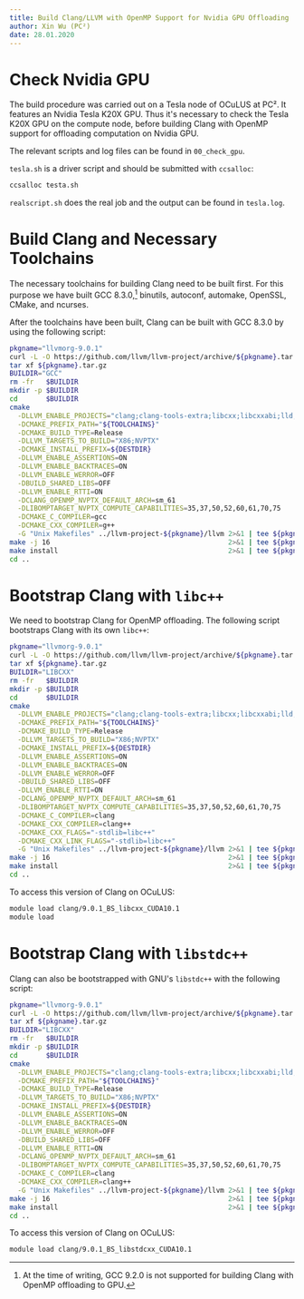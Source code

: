 ```yaml
---
title: Build Clang/LLVM with OpenMP Support for Nvidia GPU Offloading
author: Xin Wu (PC²)
date: 28.01.2020
---
```


# Check Nvidia GPU

The build procedure was carried out on a Tesla node of OCuLUS at PC². It
features an Nvidia Tesla K20X GPU. Thus it's necessary to check the Tesla K20X
GPU on the compute node, before building Clang with OpenMP support for offloading
computation on Nvidia GPU.

The relevant scripts and log files can be found in `00_check_gpu`.

`tesla.sh` is a driver script and should be submitted with `ccsalloc`:

```bash
ccsalloc testa.sh
```

`realscript.sh` does the real job and the output can be found in `tesla.log`.

# Build Clang and Necessary Toolchains

The necessary toolchains for building Clang need to be built first. For this
purpose we have built GCC 8.3.0,[^gcc830] binutils, autoconf, automake, OpenSSL,
CMake, and ncurses.

[^gcc830]: At the time of writing, GCC 9.2.0 is not supported for building Clang
  with OpenMP offloading to GPU.

After the toolchains have been built, Clang can be built with GCC 8.3.0 by using
the following script:

```bash
pkgname="llvmorg-9.0.1"
curl -L -O https://github.com/llvm/llvm-project/archive/${pkgname}.tar.gz
tar xf ${pkgname}.tar.gz
BUILDIR="GCC"
rm -fr   $BUILDIR
mkdir -p $BUILDIR
cd       $BUILDIR
cmake                                                                          \
  -DLLVM_ENABLE_PROJECTS="clang;clang-tools-extra;libcxx;libcxxabi;lld;openmp" \
  -DCMAKE_PREFIX_PATH="${TOOLCHAINS}"                                          \
  -DCMAKE_BUILD_TYPE=Release                                                   \
  -DLLVM_TARGETS_TO_BUILD="X86;NVPTX"                                          \
  -DCMAKE_INSTALL_PREFIX=${DESTDIR}                                            \
  -DLLVM_ENABLE_ASSERTIONS=ON                                                  \
  -DLLVM_ENABLE_BACKTRACES=ON                                                  \
  -DLLVM_ENABLE_WERROR=OFF                                                     \
  -DBUILD_SHARED_LIBS=OFF                                                      \
  -DLLVM_ENABLE_RTTI=ON                                                        \
  -DCLANG_OPENMP_NVPTX_DEFAULT_ARCH=sm_61                                      \
  -DLIBOMPTARGET_NVPTX_COMPUTE_CAPABILITIES=35,37,50,52,60,61,70,75            \
  -DCMAKE_C_COMPILER=gcc                                                       \
  -DCMAKE_CXX_COMPILER=g++                                                     \
  -G "Unix Makefiles" ../llvm-project-${pkgname}/llvm 2>&1 | tee ${pkgname}.${BUILDIR}.cmak.logfile
make -j 16                                            2>&1 | tee ${pkgname}.${BUILDIR}.make.logfile
make install                                          2>&1 | tee ${pkgname}.${BUILDIR}.inst.logfile
cd ..
```

# Bootstrap Clang with `libc++`

We need to bootstrap Clang for OpenMP offloading. The following script
bootstraps Clang with its own `libc++`:

```bash
pkgname="llvmorg-9.0.1"
curl -L -O https://github.com/llvm/llvm-project/archive/${pkgname}.tar.gz
tar xf ${pkgname}.tar.gz
BUILDIR="LIBCXX"
rm -fr   $BUILDIR
mkdir -p $BUILDIR
cd       $BUILDIR
cmake                                                                          \
  -DLLVM_ENABLE_PROJECTS="clang;clang-tools-extra;libcxx;libcxxabi;lld;openmp" \
  -DCMAKE_PREFIX_PATH="${TOOLCHAINS}"                                          \
  -DCMAKE_BUILD_TYPE=Release                                                   \
  -DLLVM_TARGETS_TO_BUILD="X86;NVPTX"                                          \
  -DCMAKE_INSTALL_PREFIX=${DESTDIR}                                            \
  -DLLVM_ENABLE_ASSERTIONS=ON                                                  \
  -DLLVM_ENABLE_BACKTRACES=ON                                                  \
  -DLLVM_ENABLE_WERROR=OFF                                                     \
  -DBUILD_SHARED_LIBS=OFF                                                      \
  -DLLVM_ENABLE_RTTI=ON                                                        \
  -DCLANG_OPENMP_NVPTX_DEFAULT_ARCH=sm_61                                      \
  -DLIBOMPTARGET_NVPTX_COMPUTE_CAPABILITIES=35,37,50,52,60,61,70,75            \
  -DCMAKE_C_COMPILER=clang                                                     \
  -DCMAKE_CXX_COMPILER=clang++                                                 \
  -DCMAKE_CXX_FLAGS="-stdlib=libc++"                                           \
  -DCMAKE_CXX_LINK_FLAGS="-stdlib=libc++"                                      \
  -G "Unix Makefiles" ../llvm-project-${pkgname}/llvm 2>&1 | tee ${pkgname}.${BUILDIR}.cmak.logfile
make -j 16                                            2>&1 | tee ${pkgname}.${BUILDIR}.make.logfile
make install                                          2>&1 | tee ${pkgname}.${BUILDIR}.inst.logfile
cd ..
```

To access this version of Clang on OCuLUS:

```bash
module load clang/9.0.1_BS_libcxx_CUDA10.1
module load
```

# Bootstrap Clang with `libstdc++`

Clang can also be bootstrapped with GNU's `libstdc++` with the following script:

```bash
pkgname="llvmorg-9.0.1"
curl -L -O https://github.com/llvm/llvm-project/archive/${pkgname}.tar.gz
tar xf ${pkgname}.tar.gz
BUILDIR="LIBCXX"
rm -fr   $BUILDIR
mkdir -p $BUILDIR
cd       $BUILDIR
cmake                                                                          \
  -DLLVM_ENABLE_PROJECTS="clang;clang-tools-extra;libcxx;libcxxabi;lld;openmp" \
  -DCMAKE_PREFIX_PATH="${TOOLCHAINS}"                                          \
  -DCMAKE_BUILD_TYPE=Release                                                   \
  -DLLVM_TARGETS_TO_BUILD="X86;NVPTX"                                          \
  -DCMAKE_INSTALL_PREFIX=${DESTDIR}                                            \
  -DLLVM_ENABLE_ASSERTIONS=ON                                                  \
  -DLLVM_ENABLE_BACKTRACES=ON                                                  \
  -DLLVM_ENABLE_WERROR=OFF                                                     \
  -DBUILD_SHARED_LIBS=OFF                                                      \
  -DLLVM_ENABLE_RTTI=ON                                                        \
  -DCLANG_OPENMP_NVPTX_DEFAULT_ARCH=sm_61                                      \
  -DLIBOMPTARGET_NVPTX_COMPUTE_CAPABILITIES=35,37,50,52,60,61,70,75            \
  -DCMAKE_C_COMPILER=clang                                                     \
  -DCMAKE_CXX_COMPILER=clang++                                                 \
  -G "Unix Makefiles" ../llvm-project-${pkgname}/llvm 2>&1 | tee ${pkgname}.${BUILDIR}.cmak.logfile
make -j 16                                            2>&1 | tee ${pkgname}.${BUILDIR}.make.logfile
make install                                          2>&1 | tee ${pkgname}.${BUILDIR}.inst.logfile
cd ..
```

To access this version of Clang on OCuLUS:

```bash
module load clang/9.0.1_BS_libstdcxx_CUDA10.1
```

